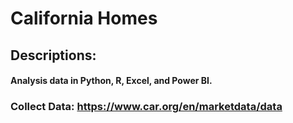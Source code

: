 # California Homes

## Descriptions:
#### Analysis data in Python, R, Excel, and Power BI.


### Collect Data: https://www.car.org/en/marketdata/data
